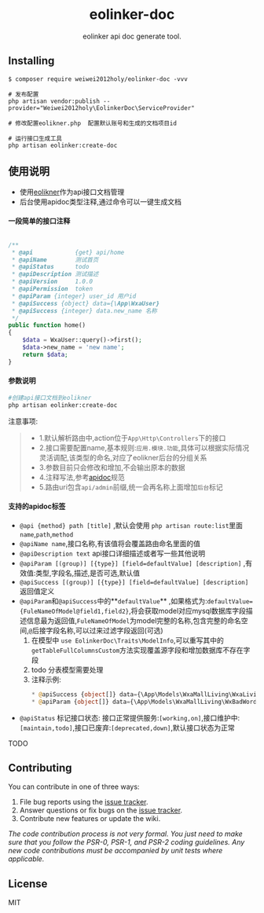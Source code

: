 <h1 align="center"> eolinker-doc </h1>

<p align="center"> eolinker api doc generate tool.</p>


## Installing

```shell
$ composer require weiwei2012holy/eolinker-doc -vvv

# 发布配置
php artisan vendor:publish --provider="Weiwei2012holy\EolinkerDoc\ServiceProvider"

# 修改配置eolikner.php  配置默认账号和生成的文档项目id

# 运行接口生成工具
php artisan eolinker:create-doc     

```


## 使用说明

+ 使用[eolikner](https://eolinker.yidejia.com)作为api接口文档管理
+ 后台使用apidoc类型注释,通过命令可以一键生成文档


#### 一段简单的接口注释
```php

/**
 * @api            {get} api/home
 * @apiName        测试首页
 * @apiStatus      todo
 * @apiDescription 测试描述
 * @apiVersion     1.0.0
 * @apiPermission  token
 * @apiParam {integer} user_id 用户id
 * @apiSuccess {object} data={\App\WxaUser}
 * @apiSuccess {integer} data.new_name 名称
 */
public function home()
{
    $data = WxaUser::query()->first();
    $data->new_name = 'new name';
    return $data;
}

```

#### 参数说明


```bash
#创建api接口文档到eolikner
php artisan eolinker:create-doc               
```
注意事项:
> + 1.默认解析路由中,action位于`App\Http\Controllers`下的接口
> + 2.接口需要配置name,基本规则:`应用.模块.功能`,具体可以根据实际情况灵活调配,该类型的命名,对应了eolikner后台的分组关系
> + 3.参数目前只会修改和增加,不会输出原本的数据
> + 4.注释写法,参考[apidoc](http://apidocjs.com/#param-api-param)规范
> + 5.路由uri包含`api/admin`前缀,统一会再名称上面增加`后台`标记

#### 支持的apidoc标签

+ `@api {method} path [title]` ,默认会使用 `php artisan route:list`里面`name`,`path`,`method`
+ `@apiName name`,接口名称,有该值将会覆盖路由命名里面的值
+ `@apiDescription text` api接口详细描述或者写一些其他说明
+ `@apiParam [(group)] [{type}] [field=defaultValue] [description]` ,有效值:类型,字段名,描述,是否可选,默认值
+ `@apiSuccess [(group)] [{type}] [field=defaultValue] [description]` 返回值定义
+ `@apiParam`和`@apiSuccess`中的**`defaultValue`** ,如果格式为:`defaultValue={FuleNameOfModel@field1,field2}`,将会获取model对应mysql数据库字段描述信息最为返回值,`FuleNameOfModel`为model完整的名称,包含完整的命名空间,`@`后接字段名称,可以过来过滤字段返回(可选)
    1. 在模型中 `use EolinkerDoc\Traits\ModelInfo`,可以重写其中的`getTableFullColumnsCustom`方法实现覆盖源字段和增加数据库不存在字段
    2. todo 分表模型需要处理
    3. 注释示例:
        ```php
        * @apiSuccess {object[]} data={\App\Models\WxaMallLiving\WxaLivingComment} 评论数据
        * @apiParam {object[]} data={\App\Models\WxaMallLiving\WxBadWord} 
        ```
+ `@apiStatus` 标记接口状态: 接口正常提供服务:`[working,on]`,接口维护中:`[maintain,todo]`,接口已废弃:`[deprecated,down]`,默认接口状态为正常




TODO

## Contributing

You can contribute in one of three ways:

1. File bug reports using the [issue tracker](https://github.com/vendor/eolinker-doc/issues).
2. Answer questions or fix bugs on the [issue tracker](https://github.com/vendor/eolinker-doc/issues).
3. Contribute new features or update the wiki.

_The code contribution process is not very formal. You just need to make sure that you follow the PSR-0, PSR-1, and PSR-2 coding guidelines. Any new code contributions must be accompanied by unit tests where applicable._

## License

MIT